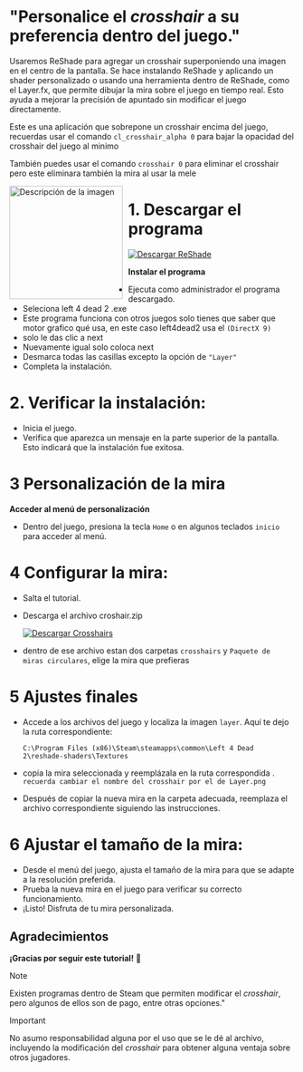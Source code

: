 # "Personalice el *crosshair* a su preferencia dentro del juego."
Usaremos ReShade para agregar un crosshair superponiendo una imagen en el centro de la pantalla. Se hace instalando ReShade y aplicando un shader personalizado o usando una herramienta dentro de ReShade, como el Layer.fx, que permite dibujar la mira sobre el juego en tiempo real. Esto ayuda a mejorar la precisión de apuntado sin modificar el juego directamente.

Este es una aplicación que sobrepone un crosshair encima del juego, recuerdas usar el comando `cl_crosshair_alpha 0`
para bajar la opacidad del crosshair del juego al minimo

También puedes usar el comando `crosshair 0` para eliminar el crosshair pero este eliminara también la mira al usar la mele 


<p>
  <img src="https://github.com/user-attachments/assets/559ba28f-ee28-48b4-af35-b12b9b04873c" alt="Descripción de la imagen" width="200" style="float: left; margin-right: 10px;" />



 #  **1. Descargar el programa**

 [![Descargar ReShade](https://img.shields.io/badge/Descargar%20ReShade-000000?style=flat&logo=download&logoColor=white&color=333333)](https://github.com/CodeByDante/Left4Dead/releases/download/reshade/ReShade_Setup_4.7.0.exe)

   **Instalar el programa**
   
   - Ejecuta como administrador el programa descargado.
   - Seleciona left 4 dead 2 .exe
   - Este programa funciona con otros juegos solo tienes que saber que motor grafico qué usa, en este caso left4dead2 usa el `(DirectX 9)`
   - solo le das clic a next
   - Nuevamente igual solo coloca next
   - Desmarca todas las casillas excepto la opción de `"Layer"`
   - Completa la instalación.

 # **2. Verificar la instalación**:
   - Inicia el juego.
   - Verifica que aparezca un mensaje en la parte superior de la pantalla. Esto indicará que la instalación fue exitosa.
     
 # **3 Personalización de la mira**

**Acceder al menú de personalización**
 - Dentro del juego, presiona la tecla `Home` o en algunos teclados `inicio` para acceder al menú.
   
# **4 Configurar la mira**:
   - Salta el tutorial.
   - Descarga el archivo croshair.zip
   
     [![Descargar Crosshairs](https://img.shields.io/badge/Descargar%20Crosshairs-000000?style=flat&logo=download&logoColor=white&color=333333)](https://github.com/CodeByDante/Left4Dead/releases/download/crosshair/crosshairs.zip)

   - dentro de ese archivo estan dos carpetas  `crosshairs` y `Paquete de miras circulares`, elige la mira que prefieras
     
# **5 Ajustes finales**

   - Accede a los archivos del juego y localiza la imagen `layer`. Aquí te dejo la ruta correspondiente:
     
     ```
     C:\Program Files (x86)\Steam\steamapps\common\Left 4 Dead 2\reshade-shaders\Textures
     ```
     
   - copia la mira seleccionada y reemplázala en la ruta correspondida . `recuerda cambiar el nombre del crosshair por el de Layer.png`
   - Después de copiar la nueva mira en la carpeta adecuada, reemplaza el archivo correspondiente siguiendo las instrucciones.
     
#  **6 Ajustar el tamaño de la mira**:
   - Desde el menú del juego, ajusta el tamaño de la mira para que se adapte a la resolución preferida.
   - Prueba la nueva mira en el juego para verificar su correcto funcionamiento.
   - ¡Listo! Disfruta de tu mira personalizada.
     
## Agradecimientos

**¡Gracias por seguir este tutorial!** 🙌

> [!NOTE]
> Existen programas dentro de Steam que permiten modificar el *crosshair*, pero algunos de ellos son de pago, entre otras opciones."

> [!IMPORTANT]
> No asumo responsabilidad alguna por el uso que se le dé al archivo, incluyendo la modificación del *crosshair* para obtener alguna ventaja sobre otros jugadores.

